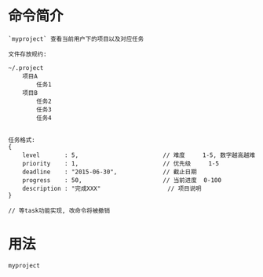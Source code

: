 # 命令简介 

    `myproject` 查看当前用户下的项目以及对应任务
    
    文件存放规约:
    
    ~/.project
    	项目A
    		任务1
    	项目B
    		任务2
    		任务3
    		任务4
    		
    		
    任务格式:
    {
    	level		: 5,						// 难度     1-5, 数字越高越难
    	priority	: 1,						// 优先级	   1-5
    	deadline	: "2015-06-30",				// 截止日期
    	progress	: 50,						// 当前进度  0-100
    	description	: "完成XXX"					// 项目说明
    }
    
    // 等task功能实现, 改命令将被撤销

# 用法

    myproject
	
	
	